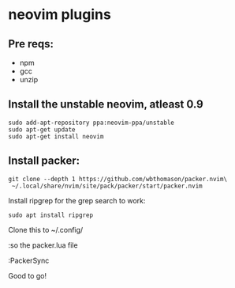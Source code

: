 # neovim plugins

## Pre reqs:
* npm
* gcc
* unzip

## Install the unstable neovim, atleast 0.9

```
sudo add-apt-repository ppa:neovim-ppa/unstable
sudo apt-get update
sudo apt-get install neovim
```

## Install packer:

```
git clone --depth 1 https://github.com/wbthomason/packer.nvim\
 ~/.local/share/nvim/site/pack/packer/start/packer.nvim
```

Install ripgrep for the grep search to work:

```
sudo apt install ripgrep
```

 Clone this to ~/.config/

 :so the packer.lua file

 :PackerSync

 Good to go!

